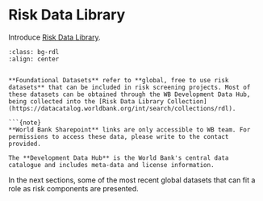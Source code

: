 # Risk Data Library

Introduce [Risk Data Library](riskdatalibrary.org).

```{image} images/rdl_attributes.png
:class: bg-rdl
:align: center
```
```

**Foundational Datasets** refer to **global, free to use risk datasets** that can be included in risk screening projects. Most of these datasets can be obtained through the WB Development Data Hub, being collected into the [Risk Data Library Collection](https://datacatalog.worldbank.org/int/search/collections/rdl).

```{note}
**World Bank Sharepoint** links are only accessible to WB team. For permissions to access these data, please write to the contact provided.

The **Development Data Hub** is the World Bank's central data catalogue and includes meta-data and license information.
```

In the next sections, some of the most recent global datasets that can fit a role as risk components are presented.